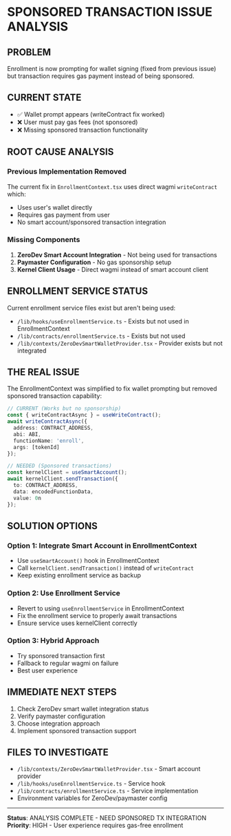 # SPONSORED TRANSACTION ISSUE ANALYSIS

## PROBLEM
Enrollment is now prompting for wallet signing (fixed from previous issue) but transaction requires gas payment instead of being sponsored.

## CURRENT STATE
- ✅ Wallet prompt appears (writeContract fix worked)
- ❌ User must pay gas fees (not sponsored)
- ❌ Missing sponsored transaction functionality

## ROOT CAUSE ANALYSIS

### Previous Implementation Removed
The current fix in `EnrollmentContext.tsx` uses direct wagmi `writeContract` which:
- Uses user's wallet directly
- Requires gas payment from user
- No smart account/sponsored transaction integration

### Missing Components
1. **ZeroDev Smart Account Integration** - Not being used for transactions
2. **Paymaster Configuration** - No gas sponsorship setup
3. **Kernel Client Usage** - Direct wagmi instead of smart account client

## ENROLLMENT SERVICE STATUS

Current enrollment service files exist but aren't being used:
- `/lib/hooks/useEnrollmentService.ts` - Exists but not used in EnrollmentContext
- `/lib/contracts/enrollmentService.ts` - Exists but not used
- `/lib/contexts/ZeroDevSmartWalletProvider.tsx` - Provider exists but not integrated

## THE REAL ISSUE

The EnrollmentContext was simplified to fix wallet prompting but removed sponsored transaction capability:

```typescript
// CURRENT (Works but no sponsorship)
const { writeContractAsync } = useWriteContract();
await writeContractAsync({
  address: CONTRACT_ADDRESS,
  abi: ABI,
  functionName: 'enroll',
  args: [tokenId]
});

// NEEDED (Sponsored transactions)
const kernelClient = useSmartAccount();
await kernelClient.sendTransaction({
  to: CONTRACT_ADDRESS,
  data: encodedFunctionData,
  value: 0n
});
```

## SOLUTION OPTIONS

### Option 1: Integrate Smart Account in EnrollmentContext
- Use `useSmartAccount()` hook in EnrollmentContext
- Call `kernelClient.sendTransaction()` instead of `writeContract`
- Keep existing enrollment service as backup

### Option 2: Use Enrollment Service
- Revert to using `useEnrollmentService` in EnrollmentContext
- Fix the enrollment service to properly await transactions
- Ensure service uses kernelClient correctly

### Option 3: Hybrid Approach
- Try sponsored transaction first
- Fallback to regular wagmi on failure
- Best user experience

## IMMEDIATE NEXT STEPS

1. Check ZeroDev smart wallet integration status
2. Verify paymaster configuration
3. Choose integration approach
4. Implement sponsored transaction support

## FILES TO INVESTIGATE

- `/lib/contexts/ZeroDevSmartWalletProvider.tsx` - Smart account provider
- `/lib/hooks/useEnrollmentService.ts` - Service hook
- `/lib/contracts/enrollmentService.ts` - Service implementation
- Environment variables for ZeroDev/paymaster config

---

**Status**: ANALYSIS COMPLETE - NEED SPONSORED TX INTEGRATION  
**Priority**: HIGH - User experience requires gas-free enrollment